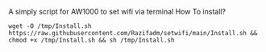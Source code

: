 A simply script for AW1000 to set wifi via terminal
How To install?

```
wget -O /tmp/Install.sh https://raw.githubusercontent.com/Razifadm/setwifi/main/Install.sh && chmod +x /tmp/Install.sh && sh /tmp/Install.sh
```

